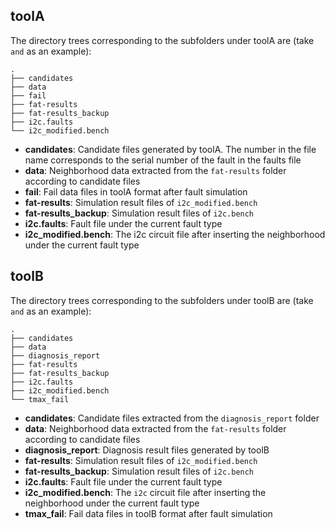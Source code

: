 ## toolA

The directory trees corresponding to the subfolders under toolA are (take `and` as an example):

```shell
.
├── candidates 					
├── data
├── fail
├── fat-results
├── fat-results_backup
├── i2c.faults
└── i2c_modified.bench
```

* **candidates**: Candidate files generated by toolA. The number in the file name corresponds to the serial number of the fault in the faults file
* **data**: Neighborhood data extracted from the `fat-results` folder according to candidate files 
* **fail**: Fail data files in toolA format after fault simulation 
* **fat-results**: Simulation result files of `i2c_modified.bench`
* **fat-results_backup**: Simulation result files of `i2c.bench`
* **i2c.faults**: Fault file under the current fault type
* **i2c_modified.bench**: The i2c circuit file after inserting the neighborhood under the current fault type

## toolB

The directory trees corresponding to the subfolders under toolB are (take `and` as an example):

```shell
.
├── candidates
├── data
├── diagnosis_report
├── fat-results
├── fat-results_backup
├── i2c.faults
├── i2c_modified.bench
└── tmax_fail
```

* **candidates**: Candidate files extracted from the `diagnosis_report` folder
* **data**: Neighborhood data extracted from the `fat-results` folder according to candidate files 
* **diagnosis_report**: Diagnosis result files generated by toolB
* **fat-results**: Simulation result files of `i2c_modified.bench`
* **fat-results_backup**: Simulation result files of `i2c.bench`
* **i2c.faults**: Fault file under the current fault type
* **i2c_modified.bench**: The `i2c` circuit file after inserting the neighborhood under the current fault type
* **tmax_fail**: Fail data files in toolB format after fault simulation 
